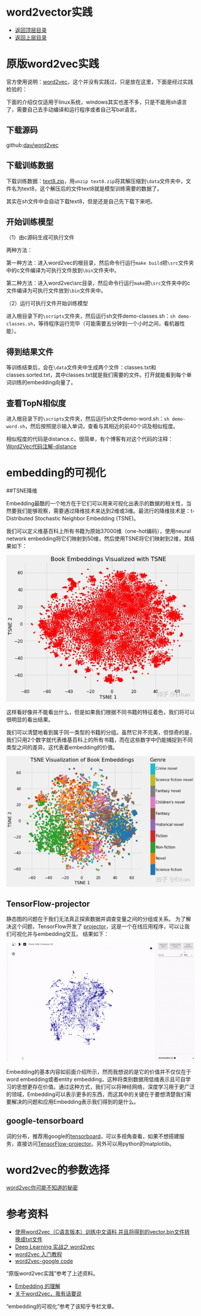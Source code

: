 # word2vector实践

- [返回顶层目录](../../../README.md)
- [返回上层目录](word2vec.md)



# 原版word2vec实践

官方使用说明：[word2vec](https://code.google.com/archive/p/word2vec/)，这个并没有实践过，只是放在这里，下面是经过实践检验的：

下面的介绍仅仅适用于linux系统，windows其实也差不多，只是不能用sh语言了，需要自己去手动编译和运行程序或者自己写bat语言。

## 下载源码

github:[dav/word2vec](https://github.com/dav/word2vec)

## 下载训练数据

下载训练数据：[text8.zip](http://mattmahoney.net/dc/text8.zip)，用`unzip text8.zip`将其解压缩到`\data`文件夹中，文件名为text8，这个解压后的文件text8就是模型训练需要的数据了。

其实在sh文件中会自动下载text8，但是还是自己先下载下来吧。

## 开始训练模型

（1）由c源码生成可执行文件

两种方法：

第一种方法：进入word2vec的根目录，然后命令行运行`make build`把`\src`文件夹中的c文件编译为可执行文件放到`\bin`文件夹中。

第二种方法：进入word2vec\src目录，然后命令行运行`make`把`\src`文件夹中的c文件编译为可执行文件放到`\bin`文件夹中。

（2）运行可执行文件开始训练模型

进入根目录下的`\scripts`文件夹，然后运行sh文件demo-classes.sh：`sh demo-classes.sh`，等待程序运行完毕（可能需要五分钟到一个小时之间，看机器性能）。

## 得到结果文件

等训练结束后，会在`\data`文件夹中生成两个文件：classes.txt和classes.sorted.txt，其中classes.txt就是我们需要的文件。打开就能看到每个单词训练的embedding向量了。

## 查看TopN相似度

进入根目录下的`\scripts`文件夹，然后运行sh文件demo-word.sh：`sh demo-word.sh`，然后按照提示输入单词，查看与其相近的前40个词及相似程度。

相似程度的代码是distance.c，很简单，有个博客有对这个代码的注释：[Word2Vec代码注解-distance](https://blog.csdn.net/a785143175/article/details/23771625)



# embedding的可视化

##TSNE降维

Embedding最酷的一个地方在于它们可以用来可视化出表示的数据的相关性，当然要我们能够观察，需要通过降维技术来达到2维或3维。最流行的降维技术是：t-Distributed Stochastic Neighbor Embedding (TSNE)。

我们可以定义维基百科上所有书籍为原始37000维（one-hot编码），使用neural network embedding将它们映射到50维，然后使用TSNE将它们映射到2维，其结果如下：

![embedding-37000-books](pic/embedding-37000-books.jpg)

这样看好像并不能看出什么，但是如果我们根据不同书籍的特征着色，我们将可以很明显的看出结果。

我们可以清楚地看到属于同一类型的书籍的分组。虽然它并不完美，但惊奇的是，我们只用2个数字就代表维基百科上的所有书籍，而在这些数字中仍能捕捉到不同类型之间的差异。这代表着embedding的价值。

![embedding-37000-books-with-color](pic/embedding-37000-books-with-color.jpg)

## TensorFlow-projector

静态图的问题在于我们无法真正探索数据并调查变量之间的分组或关系。 为了解决这个问题，TensorFlow开发了 [projector](https://projector.tensorflow.org/)，这是一个在线应用程序，可以让我们可视化并与embedding交互。 结果如下：

![embedding-37000-books-using-pojector](pic/embedding-37000-books-using-pojector.gif)

Embedding的基本内容如前面介绍所示，然而我想说的是它的价值并不仅仅在于word embedding或者entity embedding，这种将类别数据用低维表示且可自学习的思想更存在价值。通过这种方式，我们可以将神经网络，深度学习用于更广泛的领域，Embedding可以表示更多的东西，而这其中的关键在于要想清楚我们需要解决的问题和应用Embedding表示我们得到的是什么。

## google-tensorboard

词的分布，推荐用google的[tensorboard](https://www.tensorflow.org/tensorboard/r1/summaries)，可以多视角查看，如果不想搭建服务，直接访问[TensorFlow-projector](http://projector.tensorflow.org/)。另外可以用python的matplotlib。



# word2vec的参数选择

[word2vec你可能不知道的秘密](https://blog.csdn.net/xiaojiayudst/article/details/84668729)



# 参考资料

* [使用word2vec（C语言版本）训练中文语料 并且将得到的vector.bin文件转换成txt文件](https://blog.csdn.net/zwwhsxq/article/details/77200129)
* [Deep Learning 实战之 word2vec](https://kexue.fm/usr/uploads/2017/04/146269300.pdf)
* [word2vec 入门教程](https://blog.csdn.net/bitcarmanlee/article/details/51182420)
* [word2vec-google code](https://code.google.com/archive/p/word2vec/)

“原版word2vec实践”参考了上述资料。

* [Embedding 的理解](https://zhuanlan.zhihu.com/p/46016518)
* [关于word2vec，我有话要说](https://zhuanlan.zhihu.com/p/29364112)

“embedding的可视化”参考了该知乎专栏文章。


